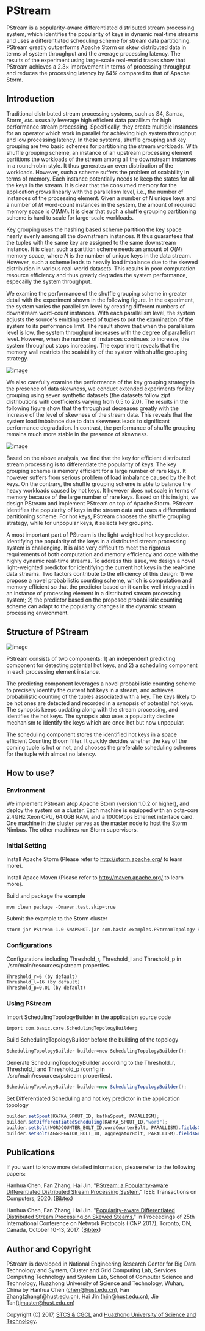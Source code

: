 # PStream

PStream is a popularity-aware differentiated distributed stream processing system, which identifies the popularity of keys in dynamic real-time streams and uses a differentiated scheduling scheme for stream data partitioning. PStream greatly outperforms Apache Storm on skew distributed data in terms of system throughput and the average processing latency. The results of the experiment using large-scale real-world traces show that PStream achieves a 2.3× improvement in terms of processing throughput and reduces the processing latency by 64% compared to that of Apache Storm.

## Introduction

Traditional distributed stream processing systems, such as S4, Samza, Storm, *etc.* ususally leverage high efficient data parallism for high performance stream processing. Specifically, they create multiple instances for an operator which work in parallel for achieving high system throughput and low processing latency. In these systems, shuffle grouping and key grouping are two basic schemes for partitioning the stream workloads. With shuffle grouping scheme, an instance of an upstream processing element partitions the workloads of the stream among all the downstream instances in a round-robin style. It thus generates an even distribution of the workloads. However, such a scheme suffers the problem of scalability in terms of memory. Each instance potentially needs to keep the states for all the keys in the stream. It is clear that the consumed memory for the application grows linearly with the parallelism level, i.e., the number of instances of the processing element. Given a number of *N* unique keys and a number of *M* word-count instances in the system, the amount of required memory space is *O*(*MN*). It is clear that such a shuffle grouping partitioning scheme is hard to scale for large-scale workloads.

Key grouping uses the hashing based scheme partition the key space nearly evenly among all the downstream instances. It thus guarantees that the tuples with the same key are assigned to the same downstream instance. It is clear, such a partition scheme needs an amount of *O*(*N*) memory space, where *N* is the number of unique keys in the data stream. However, such a scheme leads to heavily load imbalance due to the skewed distribution in various real-world datasets. This results in poor computation resource efficiency and thus greatly degrades the system performance, especailly the system throughput.

We examine the performance of the shuffle grouping scheme in greater detail with the experiment shown in the following figure. In the experiment, the system varies the parallelism level by creating different numbers of downstream word-count instances. With each parallelism level, the system adjusts the source's emitting speed of tuples to put the examination of the system to its performance limit. The result shows that when the parallelism level is low, the system throughput increases with the degree of parallelism level. However, when the number of instances continues to increase, the system throughput stops increasing. The experiment reveals that the memory wall restricts the scalability of the system with shuffle grouping strategy.

![image](https://github.com/CGCL-codes/PStream/raw/master/image/Shufflegrouping.png)

We also carefully examine the performance of the key grouping strategy in the presence of data skewness, we conduct extended experiments for key grouping using seven synthetic datasets (the datasets follow zipf distributions with coefficients varying from 0.5 to 2.0). The results in the following figure show that the throughput decreases greatly with the increase of the level of skewness of the stream data. This reveals that the system load imbalance due to data skewness leads to significant performance degradation. In contrast, the performance of shuffle grouping remains much more stable in the presence of skewness.

![image](https://github.com/CGCL-codes/PStream/raw/master/image/Keygrouping.png)

Based on the above analysis, we find that the key for efficient distributed stream processing is to differentiate the popularity of keys. The key grouping scheme is memory efficient for a large number of rare keys. It however suffers from serious problem of load imbalance caused by the hot keys. On the contrary, the shuffle grouping scheme is able to balance the heavy workloads caused by hot keys. It however does not scale in terms of memory because of the large number of rare keys. Based on this insight, we design PStream and implement PStream on top of Apache Storm. PStream identifies the popularity of keys in the stream data and uses a differentiated partitioning scheme. For hot keys, PStream chooses the shuffle grouping strategy, while for unpopular keys, it selects key grouping. 

A most important part of PStream is the light-weighted hot key predictor. Identifying the popularity of the keys in a distributed stream processing system is challenging. It is also very difficult to meet the rigorous requirements of both computation and memory efficiency and cope with the highly dynamic real-time streams. To address this issue, we design a novel light-weighted predictor for identifying the current hot keys in the real-time data streams. Two factors contribute to the efficiency of this design: 1) we propose a novel probabilistic counting scheme, which is computation and memory efficient so that the predictor based on it can be well integrated in an instance of processing element in a distributed stream processing system; 2) the predictor based on the proposed probabilistic counting scheme can adapt to the popularity changes in the dynamic stream processing environment.

## Structure of PStream

![image](https://github.com/CGCL-codes/PStream/raw/master/image/PStreamStructure.png)

PStream consists of two components: 1) an independent predicting component for detecting potential hot keys, and 2) a scheduling component in each processing element instance. 

The predicting component leverages a novel probabilistic counting scheme to precisely identify the current hot keys in a stream, and achieves probabilistic counting of the tuples associated with a key. The keys likely to be hot ones are detected and recorded in a synopsis of potential hot keys. The synopsis keeps updating along with the stream processing, and identifies the hot keys. The synopsis also uses a popularity decline mechanism to identify the keys which are once hot but now unpopular.

The scheduling component stores the identified hot keys in a space efficient Counting Bloom filter. It quickly decides whether the key of the coming tuple is hot or not, and chooses the preferable scheduling schemes for the tuple with almost no latency.


## How to use?

### Environment

We implement PStream atop Apache Storm (version 1.0.2 or higher), and deploy the system on a cluster. Each machine is equipped with an octa-core 2.4GHz Xeon CPU, 64.0GB RAM, and a 1000Mbps Ethernet interface card. One machine in the cluster serves as the master node to host the Storm Nimbus. The other machines run Storm supervisors.

### Initial Setting

Install Apache Storm (Please refer to http://storm.apache.org/ to learn more).

Install Apace Maven (Please refer to http://maven.apache.org/ to learn more).

Build and package the example

```txt
mvn clean package -Dmaven.test.skip=true
```

Submit the example to the Storm cluster

```txt
storm jar PStream-1.0-SNAPSHOT.jar com.basic.examples.PStreamTopology PStreamTopology *PARALLISM*
```

### Configurations

Configurations including Threshold_r, Threshold_l and Threshold_p in ./src/main/resources/pstream.properties.

```txt
Threshold_r=6 (by default)
Threshold_l=16 (by default)
Threshold_p=0.01 (by default)
```

### Using PStream

Import SchedulingTopologyBuilder in the application source code

```txt
import com.basic.core.SchedulingTopologyBuilder;
```

Build SchedulingTopologyBuilder before the building of the topology

```txt
SchedulingTopologyBuilder builder=new SchedulingTopologyBuilder();
```

Generate SchedulingTopologyBuilder according to the Threshold_r, Threshold_l and Threshold_p (config in ./src/main/resources/pstream.properties).

```java
SchedulingTopologyBuilder builder=new SchedulingTopologyBuilder();
```

Set Differentiated Scheduling and hot key predictor in the application topology

```java
builder.setSpout(KAFKA_SPOUT_ID, kafkaSpout, PARALLISM);
builder.setDifferentiatedScheduling(KAFKA_SPOUT_ID,"word");
builder.setBolt(WORDCOUNTER_BOLT_ID,wordCounterBolt, PARALLISM).fieldsGrouping(Constraints.SCHEDULER_BOLT_ID+builder.getSchedulingNum(), Constraints.nohotFileds, new Fields(Constraints.wordFileds)).shuffleGrouping(Constraints.SCHEDULER_BOLT_ID+builder.getSchedulingNum(), Constraints.hotFileds);
builder.setBolt(AGGREGATOR_BOLT_ID, aggregatorBolt, PARALLISM).fieldsGrouping(WORDCOUNTER_BOLT_ID, new Fields(Constraints.wordFileds));
```

## Publications

If you want to know more detailed information, please refer to the following papers:

Hanhua Chen, Fan Zhang, Hai Jin. "[PStream: a Popularity-aware Differentiated Distributed Stream Processing System.](https://ieeexplore.ieee.org/document/9178498)" IEEE Transactions on Computers, 2020. ([Bibtex](https://github.com/CGCL-codes/PStream/blob/master/PStream-journal.bib))

Hanhua Chen, Fan Zhang, Hai Jin. "[Popularity-aware Differentiated Distributed Stream Processing on Skewed Steams.](https://ieeexplore.ieee.org/document/8117551)" in Proceedings of 25th International Conference on Network Protocols (ICNP 2017), Toronto, ON, Canada, October 10-13, 2017. ([Bibtex](https://github.com/CGCL-codes/PStream/blob/master/PStream-conf.bib))


## Author and Copyright

PStream is developed in National Engineering Research Center for Big Data Technology and System, Cluster and Grid Computing Lab, Services Computing Technology and System Lab, School of Computer Science and Technology, Huazhong University of Science and Technology, Wuhan, China by Hanhua Chen (chen@hust.edu.cn), Fan Zhang(zhangf@hust.edu.cn), Hai Jin (hjin@hust.edu.cn), Jie Tan(tjmaster@hust.edu.cn)

Copyright (C) 2017, [STCS & CGCL](http://grid.hust.edu.cn/) and [Huazhong University of Science and Technology](http://www.hust.edu.cn).



